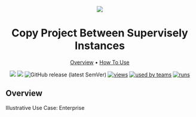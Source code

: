 <div align="center" markdown>
<img src="https://i.imgur.com/efRX1cg.png"/>

# Copy Project Between Supervisely Instances

<p align="center">
  <a href="#Overview">Overview</a> •
  <a href="#How-To-Use">How To Use</a>
</p>


[![](https://img.shields.io/badge/supervisely-ecosystem-brightgreen)](https://ecosystem.supervise.ly/apps/copy-project-between-instances)
[![](https://img.shields.io/badge/slack-chat-green.svg?logo=slack)](https://supervise.ly/slack)
![GitHub release (latest SemVer)](https://img.shields.io/github/v/release/supervisely-ecosystem/copy-project-between-instances)
[![views](https://app.supervise.ly/public/api/v3/ecosystem.counters?repo=supervisely-ecosystem/copy-project-between-instances&counter=views&label=views)](https://supervise.ly)
[![used by teams](https://app.supervise.ly/public/api/v3/ecosystem.counters?repo=supervisely-ecosystem/copy-project-between-instances&counter=downloads&label=used%20by%20teams)](https://supervise.ly)
[![runs](https://app.supervise.ly/public/api/v3/ecosystem.counters?repo=supervisely-ecosystem/copy-project-between-instances&counter=runs&label=runs)](https://supervise.ly)

</div>

## Overview

Illustrative Use Case: Enterprise
